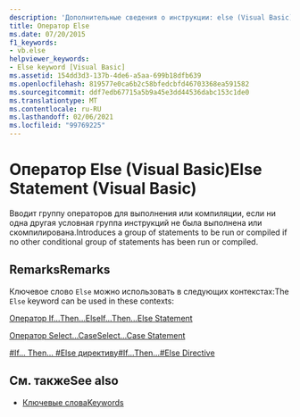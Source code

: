 ```yaml
---
description: 'Дополнительные сведения о инструкции: else (Visual Basic)'
title: Оператор Else
ms.date: 07/20/2015
f1_keywords:
- vb.else
helpviewer_keywords:
- Else keyword [Visual Basic]
ms.assetid: 154dd3d3-137b-4de6-a5aa-699b18dfb639
ms.openlocfilehash: 819577e0ca6b2c58bfedcbfd46703368ea591582
ms.sourcegitcommit: ddf7edb67715a5b9a45e3dd44536dabc153c1de0
ms.translationtype: MT
ms.contentlocale: ru-RU
ms.lasthandoff: 02/06/2021
ms.locfileid: "99769225"
---
```

# <a name="else-statement-visual-basic"></a><span data-ttu-id="06358-103">Оператор Else (Visual Basic)</span><span class="sxs-lookup"><span data-stu-id="06358-103">Else Statement (Visual Basic)</span></span>

<span data-ttu-id="06358-104">Вводит группу операторов для выполнения или компиляции, если ни одна другая условная группа инструкций не была выполнена или скомпилирована.</span><span class="sxs-lookup"><span data-stu-id="06358-104">Introduces a group of statements to be run or compiled if no other conditional group of statements has been run or compiled.</span></span>  
  
## <a name="remarks"></a><span data-ttu-id="06358-105">Remarks</span><span class="sxs-lookup"><span data-stu-id="06358-105">Remarks</span></span>  

 <span data-ttu-id="06358-106">Ключевое слово `Else` можно использовать в следующих контекстах:</span><span class="sxs-lookup"><span data-stu-id="06358-106">The `Else` keyword can be used in these contexts:</span></span>  
  
 [<span data-ttu-id="06358-107">Оператор If…Then…Else</span><span class="sxs-lookup"><span data-stu-id="06358-107">If...Then...Else Statement</span></span>](if-then-else-statement.md)  
  
 [<span data-ttu-id="06358-108">Оператор Select…Case</span><span class="sxs-lookup"><span data-stu-id="06358-108">Select...Case Statement</span></span>](select-case-statement.md)  
  
 [<span data-ttu-id="06358-109">#If... Then... #Else директиву</span><span class="sxs-lookup"><span data-stu-id="06358-109">#If...Then...#Else Directive</span></span>](../directives/if-then-else-directives.md)  
  
## <a name="see-also"></a><span data-ttu-id="06358-110">См. также</span><span class="sxs-lookup"><span data-stu-id="06358-110">See also</span></span>

- [<span data-ttu-id="06358-111">Ключевые слова</span><span class="sxs-lookup"><span data-stu-id="06358-111">Keywords</span></span>](../keywords/index.md)
